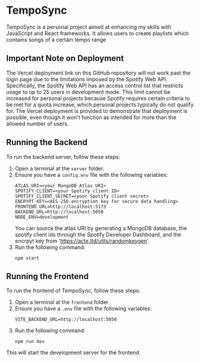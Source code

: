 # TempoSync

TempoSync is a personal project aimed at enhancing my skills with JavaScript and React frameworks. It allows users to create playlists which contains songs of a certain tempo range

## Important Note on Deployment

The Vercel deployment link on this GitHub repository will not work past the login page due to the limitations imposed by the Spotify Web API. Specifically, the Spotify Web API has an access control list that restricts usage to up to 25 users in development mode. This limit cannot be increased for personal projects because Spotify requires certain criteria to be met for a quota increase, which personal projects typically do not qualify for. The Vercel deployment is provided to demonstrate that deployment is possible, even though it won't function as intended for more than the allowed number of users.

## Running the Backend

To run the backend server, follow these steps:

1. Open a terminal at the `server` folder.
2. Ensure you have a `config.env` file with the following variables:
   ```
   ATLAS_URI=<your MongoDB Atlas URI>
   SPOTIFY_CLIENT=<your Spotify client ID>
   SPOTIFY_CLIENT_SECRET=<your Spotify client secret>
   ENCRYPT_KEY=<AES-256 encryption key for secure data handling>
   FRONTEND_URL=http://localhost:5173
   BACKEND_URL=http://localhost:5050
   NODE_ENV=development
   ```
   You can source the atlas URI by generating a MongoDB database, the spotify client ids through the Spotify Developer Dashboard, and the encrpyt key from 'https://acte.ltd/utils/randomkeygen'.
4. Run the following command:
   ```
   npm start
   ```

## Running the Frontend

To run the frontend of TempoSync, follow these steps:

1. Open a terminal at the `frontend` folder.
2. Ensure you have a `.env` file with the following variables:
   ```
   VITE_BACKEND_URL=http://localhost:5050
   ```
4. Run the following command:
   ```
   npm run dev
   ```

This will start the development server for the frontend.
